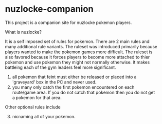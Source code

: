 # nuzlocke-companion

This project is a companion site for nuzlocke pokemon players. 

What is nuzlocke?

It is a self imposed set of rules for pokemon. There are 2 main rules and many additional rule variants. The ruleset was introduced primarily because players wanted to make the pokemon games more difficult. The ruleset is also favored because it forces players to become more attached to thier pokemon and use pokemon they might not normally otherwise. It makes battleing each of the gym leaders feel more significant. 

1. all pokemon that feint must either be released or placed into a 'graveyard' box in the PC and never used. 
2. you many only catch the first pokemon encountered on each route/game area. If you do not catch that pokemon then you do not get a pokemon for that area. 

Other optional rules include

3. nicnaming all of your pokemon. 
